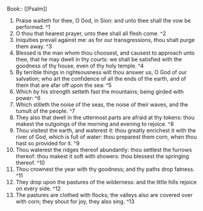  Book:: [[Psalm]]
 1. Praise waiteth for thee, O God, in Sion: and unto thee shall the vow be performed. ^1
 2. O thou that hearest prayer, unto thee shall all flesh come. ^2
 3. Iniquities prevail against me: as for our transgressions, thou shalt purge them away. ^3
 4. Blessed is the man whom thou choosest, and causest to approach unto thee, that he may dwell in thy courts: we shall be satisfied with the goodness of thy house, even of thy holy temple. ^4
 5. By terrible things in righteousness wilt thou answer us, O God of our salvation; who art the confidence of all the ends of the earth, and of them that are afar off upon the sea: ^5
 6. Which by his strength setteth fast the mountains; being girded with power: ^6
 7. Which stilleth the noise of the seas, the noise of their waves, and the tumult of the people. ^7
 8. They also that dwell in the uttermost parts are afraid at thy tokens: thou makest the outgoings of the morning and evening to rejoice. ^8
 9. Thou visitest the earth, and waterest it: thou greatly enrichest it with the river of God, which is full of water: thou preparest them corn, when thou hast so provided for it. ^9
 10. Thou waterest the ridges thereof abundantly: thou settlest the furrows thereof: thou makest it soft with showers: thou blessest the springing thereof. ^10
 11. Thou crownest the year with thy goodness; and thy paths drop fatness. ^11
 12. They drop upon the pastures of the wilderness: and the little hills rejoice on every side. ^12
 13. The pastures are clothed with flocks; the valleys also are covered over with corn; they shout for joy, they also sing. ^13
